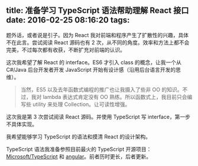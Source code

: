 title: 准备学习 TypeScript 语法帮助理解 React 接口
date: 2016-02-25 08:16:20
tags:
---

题外话，或者说是引子。因为 React 我对前端和程序产生了扩散性的兴趣，具体不在此言。尝试阅读 React 源码也有 2 次，从不同的角度。效率和方法上都不会完美，不过每次都有收获，不断扩充对前端的认识。

这次我希望了解 React 的 interface。ES6 才引入 class 的概念，让我一个从 C#/Java 后台开发者开发 JavaScript 开始有设计感（沿用后台语言开发的思维）。

> 当然，ES5 以及去年函数式编程的推广也让我摄入了些非 OO 的知识。不过，我对 lambda 表达式肯定没有 OO 熟练。所以函数式上，我目前只会编写些 utility 来处理 Collection。让可读性增强。

这次我是第 3 次尝试阅读 React 源码。并使用 TypeScript 写 interface，第一步不具体实现。

我希望能够学习 TypeScript 的语法和摸清 React 的设计架构。

TypeScript 语法我准备参照目前最火的 TypeScript 开源项目：[Microsoft/TypeScript](https://github.com/Microsoft/TypeScript/) 和 [angular](https://github.com/angular/angular)。前者历时更长，后者更新。

